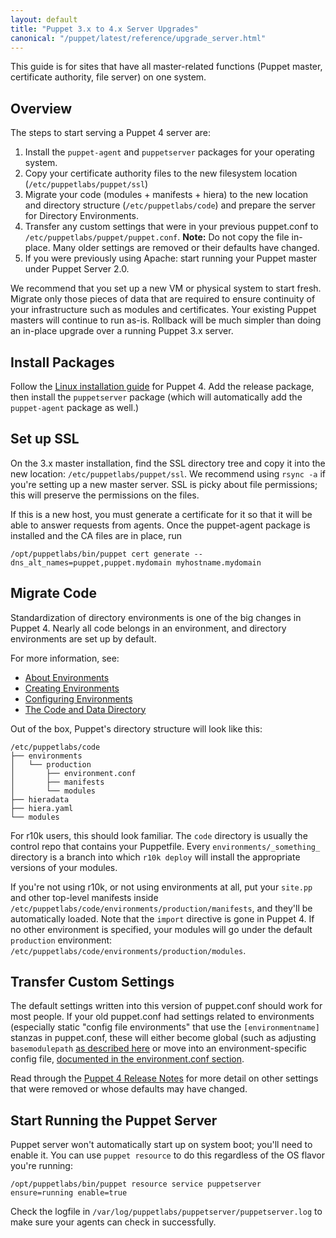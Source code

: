 ```yaml
---
layout: default
title: "Puppet 3.x to 4.x Server Upgrades"
canonical: "/puppet/latest/reference/upgrade_server.html"
---
```


This guide is for sites that have all master-related functions (Puppet master, certificate authority, file server) on one system.

## Overview

The steps to start serving a Puppet 4 server are:

1. Install the `puppet-agent` and `puppetserver` packages for your operating system.
1. Copy your certificate authority files to the new filesystem location (`/etc/puppetlabs/puppet/ssl`)
2. Migrate your code (modules + manifests + hiera) to the new location and directory structure (`/etc/puppetlabs/code`) and prepare the server for Directory Environments.
3. Transfer any custom settings that were in your previous puppet.conf to `/etc/puppetlabs/puppet/puppet.conf`. **Note:** Do not copy the file in-place. Many older settings are removed or their defaults have changed.
4. If you were previously using Apache: start running your Puppet master under Puppet Server 2.0.

We recommend that you set up a new VM or physical system to start fresh. Migrate only those pieces of data that are required to ensure continuity of your infrastructure such as modules and certificates. Your existing Puppet masters will continue to run as-is. Rollback will be much simpler than doing an in-place upgrade over a running Puppet 3.x server.

## Install Packages

Follow the [Linux installation guide](install_linux.html) for Puppet 4. Add the release package, then install the `puppetserver` package (which will automatically add the `puppet-agent` package as well.)

## Set up SSL

On the 3.x master installation, find the SSL directory tree and copy it into the new location:
`/etc/puppetlabs/puppet/ssl`. We recommend using `rsync -a` if you're setting up a new master server. SSL is picky about file permissions; this will preserve the permissions on the files.

If this is a new host, you must generate a certificate for it so that it will be able to answer requests from agents. Once the puppet-agent package is installed and the CA files are in place, run

    /opt/puppetlabs/bin/puppet cert generate --dns_alt_names=puppet,puppet.mydomain myhostname.mydomain

## Migrate Code

Standardization of directory environments is one of the big changes in Puppet 4. Nearly all code belongs in an environment, and directory environments are set up by default.

For more information, see:

* [About Environments](./environments.html)
* [Creating Environments](./environments_creating.html)
* [Configuring Environments](./environments_configuring.html)
* [The Code and Data Directory](./dirs_codedir.html)

Out of the box, Puppet's directory structure will look like this:

    /etc/puppetlabs/code
    ├── environments
    │   └── production
    │       ├── environment.conf
    │       ├── manifests
    │       └── modules
    ├── hieradata
    ├── hiera.yaml
    └── modules

For r10k users, this should look familiar. The `code` directory is usually the control repo that contains your Puppetfile. Every `environments/_something_` directory is a branch into which `r10k deploy` will install the appropriate versions of your modules.

If you're not using r10k, or not using environments at all, put your `site.pp` and other top-level manifests inside `/etc/puppetlabs/code/environments/production/manifests`, and they'll be automatically loaded. Note that the `import` directive is gone in Puppet 4. If no other environment is specified, your modules will go under the default `production` environment: `/etc/puppetlabs/code/environments/production/modules`.

## Transfer Custom Settings

The default settings written into this version of puppet.conf should work for most people. If your old puppet.conf had settings related to environments (especially static "config file environments" that use the `[environmentname]` stanzas in puppet.conf, these will either become global (such as adjusting `basemodulepath` [as described here](./environments_configuring.html#basemodulepath]) or move into an environment-specific config file, [documented in the environment.conf section](./environments_creating.html#the-environmentconf-file).

Read through the [Puppet 4 Release Notes](/puppet/4.0/reference/release_notes.html) for more detail on other settings that were removed or whose defaults may have changed.

## Start Running the Puppet Server

Puppet server won't automatically start up on system boot; you'll need to enable it. You can use `puppet resource` to do this regardless of the OS flavor you're running:

    /opt/puppetlabs/bin/puppet resource service puppetserver ensure=running enable=true

Check the logfile in `/var/log/puppetlabs/puppetserver/puppetserver.log` to make sure your agents can check in successfully.
